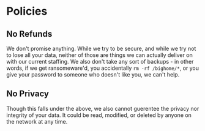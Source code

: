 # Policies

## No Refunds

We don't promise anything. While we try to be secure, and while we try not to lose all your data, neither of those are things we can actually deliver on with our current staffing. We also don't take any sort of backups - in other words, if we get ransomeware'd, you accidentally `rm -rf /bighome/*`, or you give your password to someone who doesn't like you, we can't help.

## No Privacy

Though this falls under the above, we also cannot guerentee the privacy nor integrity of your data. It could be read, modified, or deleted by anyone on the network at any time.